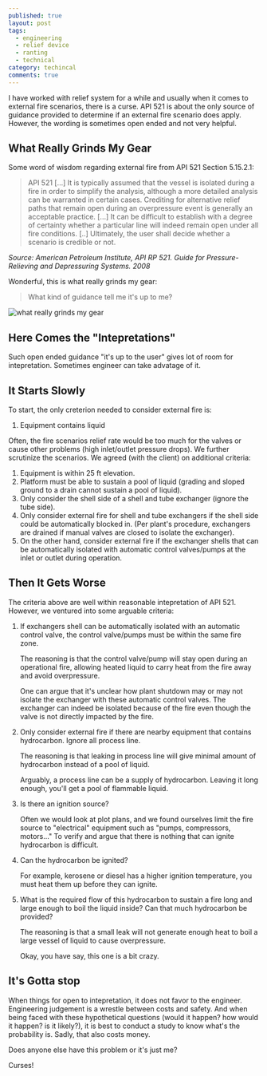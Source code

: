 ```yaml
---
published: true
layout: post
tags: 
  - engineering
  - relief device
  - ranting
  - technical
category: techincal
comments: true
---
```


I have worked with relief system for a while and usually when it comes to external fire scenarios, there is a curse. API 521 is about the only source of guidance provided to determine if an external fire scenario does apply. However, the wording is sometimes open ended and not very helpful. 


## What Really Grinds My Gear

Some word of wisdom regarding external fire from API 521 Section 5.15.2.1:

> API 521 [...] It is typically assumed that the vessel is isolated during a fire in order to simplify the analysis, although a more detailed analysis can be warranted in certain cases. Crediting for alternative relief paths that remain open during an overpressure event is generally an acceptable practice. [...] It can be difficult to establish with a degree of certainty whether a particular line will indeed remain open under all fire conditions. [..] Ultimately, the user shall decide whether a scenario is credible or not.

*Source: American Petroleum Institute, API RP 521. Guide for Pressure-Relieving and Depressuring Systems. 2008*

Wonderful, this is what really grinds my gear:

> What kind of guidance tell me it's up to me?

![what really grinds my gear](http://www.themobilityresource.com/wp-content/uploads/2013/05/grinds-my-gears.jpg)

## Here Comes the "Intepretations"

Such open ended guidance "it's up to the user" gives lot of room for intepretation. Sometimes engineer can take advatage of it. 

## It Starts Slowly
To start, the only creterion needed to consider external fire is:

1. Equipment contains liquid

Often, the fire scenarios relief rate would be too much for the valves or cause other problems (high inlet/outlet pressure drops). We further scrutinize the scenarios. We agreed (with the client) on additional criteria:

1. Equipment is within 25 ft elevation. 
2. Platform must be able to sustain a pool of liquid (grading and sloped ground to a drain cannot sustain a pool of liquid).
3. Only consider the shell side of a shell and tube exchanger (ignore the tube side).
4. Only consider external fire for shell and tube exchangers if the shell side could be automatically blocked in. (Per plant's procedure, exchangers are drained if manual valves are closed to isolate the exchanger).
5. On the other hand, consider external fire if the exchanger shells that can be automatically isolated with automatic control valves/pumps at the inlet or outlet during operation. 

## Then It Gets Worse
The criteria above are well within reasonable intepretation of API 521. However, we ventured into some arguable criteria:

1. If exchangers shell can be automatically isolated with an automatic control valve, the control valve/pumps must be within the same fire zone. 

    The reasoning is that the control valve/pump will stay open during an operational fire, allowing heated liquid to carry heat from the fire away and avoid overpressure.

    One can argue that it's unclear how plant shutdown may or may not isolate the exchanger with these automatic control valves. The exchanger can indeed be isolated because of the fire even though the valve is not directly impacted by the fire. 

2. Only consider external fire if there are nearby equipment that contains hydrocarbon. Ignore all process line. 
    
    The reasoning is that leaking in process line will give minimal amount of hydrocarbon instead of a pool of liquid. 
    
    Arguably, a process line can be a supply of hydrocarbon. Leaving it long enough, you'll get a pool of flammable liquid. 

3. Is there an ignition source?

    Often we would look at plot plans, and we found ourselves limit the fire source to "electrical" equipment such as "pumps, compressors, motors..." To verify and argue that there is nothing that can ignite hydrocarbon is difficult.

4. Can the hydrocarbon be ignited? 

    For example, kerosene or diesel has a higher ignition temperature, you must heat them up before they can ignite.

5. What is the required flow of this hydrocarbon to sustain a fire long and large enough to boil the liquid inside? Can that much hydrocarbon be provided?
	
    The reasoning is that a small leak will not generate enough heat to boil a large vessel of liquid to cause overpressure.

    Okay, you have say, this one is a bit crazy. 
    
## It's Gotta stop
When things for open to intepretation, it does not favor to the engineer. Engineering judgement is a wrestle between costs and safety. And when being faced with these hypothetical questions (would it happen? how would it happen? is it likely?), it is best to conduct a study to know what's the probability is. Sadly, that also costs money. 

Does anyone else have this problem or it's just me?

Curses!